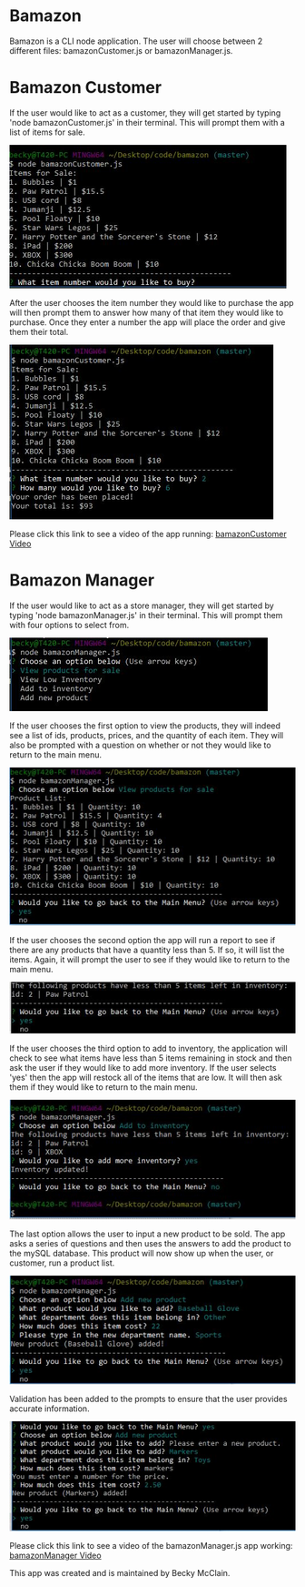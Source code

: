 # Bamazon

Bamazon is a CLI node application.  The user will choose between 2 different files: bamazonCustomer.js or bamazonManager.js.

# Bamazon Customer

If the user would like to act as a customer, they will get started by typing 'node bamazonCustomer.js' in their terminal.  This will prompt them with a list of items for sale.  

![Bamazon Product List](/images/bcproducts.JPG)

After the user chooses the item number they would like to purchase the app will then prompt them to answer how many of that item they would like to purchase.  Once they enter a number the app will place the order and give them their total.  

![Bamazon Purchase and Total](/images/bctotal.JPG)

Please click this link to see a video of the app running: 
[bamazonCustomer Video](https://drive.google.com/file/d/1wkf53l8jxiUKf-f2MFpPFiefMwJNOOLA/view)



# Bamazon Manager

If the user would like to act as a store manager, they will get started by typing 'node bamazonManager.js' in their terminal.  This will prompt them with four options to select from.

![Bamazon Manager Menu](/images/bmmenu.JPG)

If the user chooses the first option to view the products, they will indeed see a list of ids, products, prices, and the quantity of each item.  They will also be prompted with a question on whether or not they would like to return to the main menu.

![Bamazon Manager Product List](/images/bmProductList.JPG)

If the user chooses the second option the app will run a report to see if there are any products that have a quantity less than 5.  If so, it will list the items.  Again, it will prompt the user to see if they would like to return to the main menu.

![Bamazon Manager Low Inventory List](/images/bmLowInventory.JPG)

If the user chooses the third option to add to inventory, the application will check to see what items have less than 5 items remaining in stock and then ask the user if they would like to add more inventory.  If the user selects 'yes' then the app will restock all of the items that are low.  It will then ask them if they would like to return to the main menu.

![Bamazon Manager Update Inventory](/images/bmUpdateInventory.JPG)

The last option allows the user to input a new product to be sold.  The app asks a series of questions and then uses the answers to add the product to the mySQL database.  This product will now show up when the user, or customer, run a product list.  

![Bamazon Manager New Product](/images/bmNewProduct.JPG)


Validation has been added to the prompts to ensure that the user provides accurate information.

![Bamazon Manager Validation](/images/bmValidation.JPG)


Please click this link to see a video of the bamazonManager.js app working: 
[bamazonManager Video](https://drive.google.com/file/d/1wkf53l8jxiUKf-f2MFpPFiefMwJNOOLA/view)


This app was created and is maintained by Becky McClain.